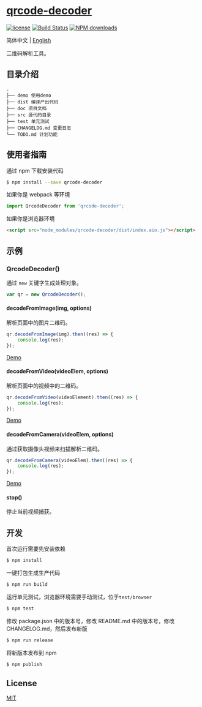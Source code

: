 # [qrcode-decoder](https://github.com/yugasun/qrcode-decoder)

[![license](https://img.shields.io/badge/license-MIT-blue.svg)](https://github.com/yugasun/qrcode-decoder/blob/master/LICENSE)
[![Build Status](https://travis-ci.org/yugasun/qrcode-decoder.svg?branch=master)](https://travis-ci.org/yugasun/qrcode-decoder)
[![NPM downloads](http://img.shields.io/npm/dm/qrcode-decoder.svg?style=flat-square)](http://www.npmtrends.com/qrcode-decoder)

简体中文 | [English](./README.md)

二维码解析工具。

## 目录介绍

```
.
├── demo 使用demo
├── dist 编译产出代码
├── doc 项目文档
├── src 源代码目录
├── test 单元测试
├── CHANGELOG.md 变更日志
└── TODO.md 计划功能
```

## 使用者指南

通过 npm 下载安装代码

```bash
$ npm install --save qrcode-decoder
```

如果你是 webpack 等环境

```js
import QrcodeDecoder from 'qrcode-decoder';
```

如果你是浏览器环境

```html
<script src="node_modules/qrcode-decoder/dist/index.aio.js"></script>
```

## 示例

### QrcodeDecoder()

通过 `new` 关键字生成处理对象。

```javascript
var qr = new QrcodeDecoder();
```

#### decodeFromImage(img, options)

解析页面中的图片二维码。

```javascript
qr.decodeFromImage(img).then((res) => {
    console.log(res);
});
```

[Demo](./demo/image.html)

#### decodeFromVideo(videoElem, options)

解析页面中的视频中的二维码。

```javascript
qr.decodeFromVideo(videoElement).then((res) => {
    console.log(res);
});
```

[Demo](./demo/video.html)

#### decodeFromCamera(videoElem, options)

通过获取摄像头视频来扫描解析二维码。

```javascript
qr.decodeFromCamera(videoElem).then((res) => {
    console.log(res);
});
```

[Demo](./demo/camera.html)

#### stop()

停止当前视频捕获。

## 开发

首次运行需要先安装依赖

```bash
$ npm install
```

一键打包生成生产代码

```bash
$ npm run build
```

运行单元测试，浏览器环境需要手动测试，位于`test/browser`

```bash
$ npm test
```

修改 package.json 中的版本号，修改 README.md 中的版本号，修改 CHANGELOG.md，然后发布新版

```bash
$ npm run release
```

将新版本发布到 npm

```bash
$ npm publish
```

## License

[MIT](./LICENSE)
